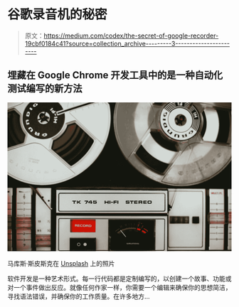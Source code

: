 # 谷歌录音机的秘密

> 原文：<https://medium.com/codex/the-secret-of-google-recorder-19cbf0184c41?source=collection_archive---------3----------------------->

## 埋藏在 Google Chrome 开发工具中的是一种自动化测试编写的新方法

![](img/6f532d79a67b0a8581787c06b5ce6cff.png)

马库斯·斯皮斯克在 [Unsplash](https://unsplash.com?utm_source=medium&utm_medium=referral) 上的照片

软件开发是一种艺术形式。每一行代码都是定制编写的，以创建一个故事、功能或对一个事件做出反应。就像任何作家一样，你需要一个编辑来确保你的思想简洁，寻找语法错误，并确保你的工作质量。在许多地方…
